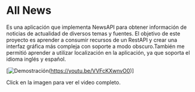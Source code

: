 # All News

Es una aplicación que implementa NewsAPI para obtener información de noticias de actualidad de diversos temas y fuentes. El objetivo de este proyecto es aprender a consumir recursos de un RestAPI y crear una interfaz gráfica más compleja con soporte a modo obscuro.También me permitió aprender a utilizar localización en la aplicación, ya que soporta el idioma inglés y español.

[![Demostración]()(https://youtu.be/VVFcKXwnvO0)]

Click en la imagen para ver el video completo.
